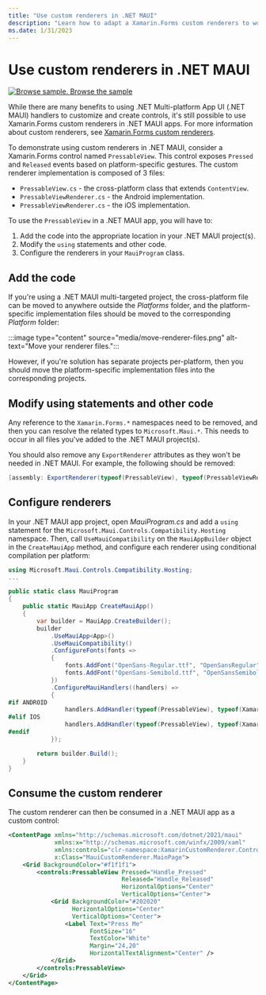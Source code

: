 ```yaml
---
title: "Use custom renderers in .NET MAUI"
description: "Learn how to adapt a Xamarin.Forms custom renderers to work in a .NET MAUI app."
ms.date: 1/31/2023
---
```


# Use custom renderers in .NET MAUI

[![Browse sample.](~/media/code-sample.png) Browse the sample](/samples/dotnet/maui-samples/custom-renderers/)

While there are many benefits to using .NET Multi-platform App UI (.NET MAUI) handlers to customize and create controls, it's still possible to use Xamarin.Forms custom renderers in .NET MAUI apps. For more information about custom renderers, see [Xamarin.Forms custom renderers](/xamarin/xamarin-forms/app-fundamentals/custom-renderer/).

To demonstrate using custom renderers in .NET MAUI, consider a Xamarin.Forms control named `PressableView`. This control exposes `Pressed` and `Released` events based on platform-specific gestures. The custom renderer implementation is composed of 3 files:

- `PressableView.cs` - the cross-platform class that extends `ContentView`.
- `PressableViewRenderer.cs` - the Android implementation.
- `PressableViewRenderer.cs` - the iOS implementation.

To use the `PressableView` in a .NET MAUI app, you will have to:

1. Add the code into the appropriate location in your .NET MAUI project(s).
1. Modify the `using` statements and other code.
1. Configure the renderers in your `MauiProgram` class.

## Add the code

If you're using a .NET MAUI multi-targeted project, the cross-platform file can be moved to anywhere outside the *Platforms* folder, and the platform-specific implementation files should be moved to the corresponding *Platform* folder:

:::image type="content" source="media/move-renderer-files.png" alt-text="Move your renderer files.":::

However, if you're solution has separate projects per-platform, then you should move the platform-specific implementation files into the corresponding projects.

## Modify using statements and other code

Any reference to the `Xamarin.Forms.*` namespaces need to be removed, and then you can resolve the related types to `Microsoft.Maui.*`. This needs to occur in all files you've added to the .NET MAUI project(s).

You should also remove any `ExportRenderer` attributes as they won't be needed in .NET MAUI. For example, the following should be removed:

```csharp
[assembly: ExportRenderer(typeof(PressableView), typeof(PressableViewRenderer))]
```

## Configure renderers

In your .NET MAUI app project, open *MauiProgram.cs* and add a `using` statement for the `Microsoft.Maui.Controls.Compatibility.Hosting` namespace. Then, call `UseMauiCompatibility` on the `MauiAppBuilder` object in the `CreateMauiApp` method, and configure each renderer using conditional compilation per platform:

```csharp
using Microsoft.Maui.Controls.Compatibility.Hosting;
...

public static class MauiProgram
{
    public static MauiApp CreateMauiApp()
    {
        var builder = MauiApp.CreateBuilder();
        builder
            .UseMauiApp<App>()
            .UseMauiCompatibility()
            .ConfigureFonts(fonts =>
            {
                fonts.AddFont("OpenSans-Regular.ttf", "OpenSansRegular");
                fonts.AddFont("OpenSans-Semibold.ttf", "OpenSansSemibold");
            })
            .ConfigureMauiHandlers((handlers) =>
            {
#if ANDROID
                handlers.AddHandler(typeof(PressableView), typeof(XamarinCustomRenderer.Droid.Renderers.PressableViewRenderer));
#elif IOS
                handlers.AddHandler(typeof(PressableView), typeof(XamarinCustomRenderer.iOS.Renderers.PressableViewRenderer));
#endif
            });

        return builder.Build();
    }
}
```

## Consume the custom renderer

The custom renderer can then be consumed in a .NET MAUI app as a custom control:

```xml
<ContentPage xmlns="http://schemas.microsoft.com/dotnet/2021/maui"
             xmlns:x="http://schemas.microsoft.com/winfx/2009/xaml"
             xmlns:controls="clr-namespace:XamarinCustomRenderer.Controls"
             x:Class="MauiCustomRenderer.MainPage">
    <Grid BackgroundColor="#f1f1f1">
        <controls:PressableView Pressed="Handle_Pressed"
                                Released="Handle_Released"
                                HorizontalOptions="Center"
                                VerticalOptions="Center">
            <Grid BackgroundColor="#202020"
                  HorizontalOptions="Center"
                  VerticalOptions="Center">
                <Label Text="Press Me"
                       FontSize="16"
                       TextColor="White"
                       Margin="24,20"
                       HorizontalTextAlignment="Center" />
            </Grid>
        </controls:PressableView>
    </Grid>
</ContentPage>
```
